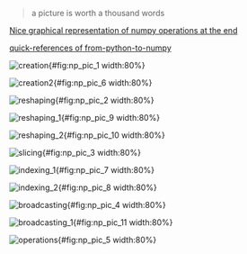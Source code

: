 >a picture is worth a thousand words

[Nice graphical representation of numpy operations at the end](http://www.labri.fr/perso/nrougier/teaching/numpy/numpy.html)

[quick-references of from-python-to-numpy](http://www.labri.fr/perso/nrougier/from-python-to-numpy/#quick-references)

![creation](numpy_and_beyond/np_pic_1.png){#fig:np_pic_1 width:80%}

![creation2](numpy_and_beyond/np_pic_6.png){#fig:np_pic_6 width:80%}

![reshaping](numpy_and_beyond/np_pic_2.png){#fig:np_pic_2 width:80%}

![reshaping_1](numpy_and_beyond/np_pic_9.png){#fig:np_pic_9 width:80%}

![reshaping_2](numpy_and_beyond/np_pic_10.png){#fig:np_pic_10 width:80%}

![slicing](numpy_and_beyond/np_pic_3.png){#fig:np_pic_3 width:80%}

![indexing_1](numpy_and_beyond/np_pic_7.png){#fig:np_pic_7 width:80%}

![indexing_2](numpy_and_beyond/np_pic_8.png){#fig:np_pic_8 width:80%}

![broadcasting](numpy_and_beyond/np_pic_4.png){#fig:np_pic_4 width:80%}

![broadcasting_1](numpy_and_beyond/np_pic_11.png){#fig:np_pic_11 width:80%}

![operations](numpy_and_beyond/np_pic_5.png){#fig:np_pic_5 width:80%}